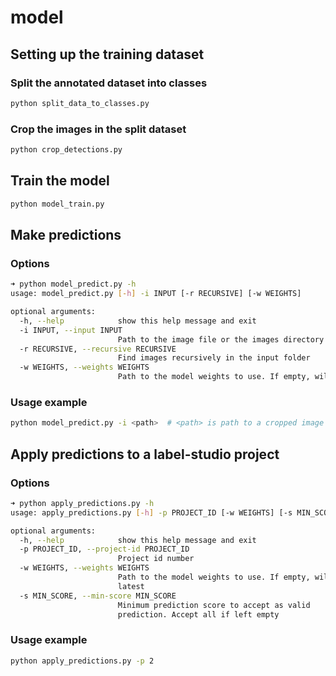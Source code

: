 # model

## Setting up the training dataset

### Split the annotated dataset into classes
```sh
python split_data_to_classes.py
```

### Crop the images in the split dataset
```sh
python crop_detections.py
```

## Train the model
```sh
python model_train.py
```

## Make predictions
### Options
```sh
➜ python model_predict.py -h
usage: model_predict.py [-h] -i INPUT [-r RECURSIVE] [-w WEIGHTS]

optional arguments:
  -h, --help            show this help message and exit
  -i INPUT, --input INPUT
                        Path to the image file or the images directory
  -r RECURSIVE, --recursive RECURSIVE
                        Find images recursively in the input folder
  -w WEIGHTS, --weights WEIGHTS
                        Path to the model weights to use. If empty, will use latest.
```

### Usage example
```sh
python model_predict.py -i <path>  # <path> is path to a cropped image or to a directory with cropped images
```

## Apply predictions to a label-studio project
### Options
```sh
➜ python apply_predictions.py -h
usage: apply_predictions.py [-h] -p PROJECT_ID [-w WEIGHTS] [-s MIN_SCORE]

optional arguments:
  -h, --help            show this help message and exit
  -p PROJECT_ID, --project-id PROJECT_ID
                        Project id number
  -w WEIGHTS, --weights WEIGHTS
                        Path to the model weights to use. If empty, will use
                        latest
  -s MIN_SCORE, --min-score MIN_SCORE
                        Minimum prediction score to accept as valid
                        prediction. Accept all if left empty
```

### Usage example
```sh
python apply_predictions.py -p 2
```
